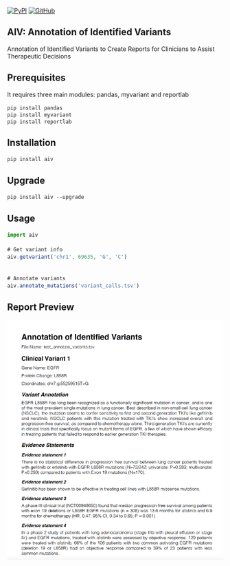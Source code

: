 [![PyPI](https://img.shields.io/pypi/v/aiv)](https://pypi.org/project/aiv/)  [![GitHub](https://img.shields.io/github/license/nesegunes/aiv)](https://pypi.org/project/aiv/)

## AIV: Annotation of Identified Variants

Annotation of Identified Variants to Create Reports for Clinicians to Assist Therapeutic Decisions

## Prerequisites

It requires three main modules: pandas, myvariant and reportlab

```
pip install pandas
pip install myvariant
pip install reportlab
```

## Installation

```
pip install aiv
```

## Upgrade

```
pip install aiv --upgrade
```

## Usage

```javascript
import aiv

# Get variant info 
aiv.getvariant('chr1', 69635, 'G', 'C')


# Annotate variants
aiv.annotate_mutations('variant_calls.tsv')
```

## Report Preview

![Output file](./images/report.png)
